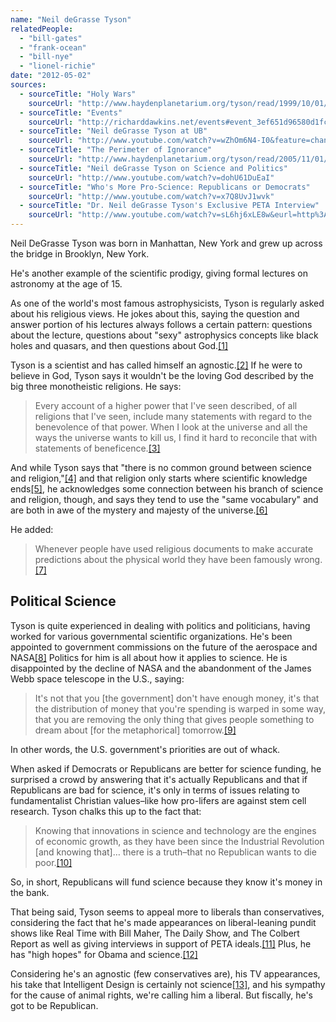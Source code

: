 ```yaml
---
name: "Neil deGrasse Tyson"
relatedPeople:
  - "bill-gates"
  - "frank-ocean"
  - "bill-nye"
  - "lionel-richie"
date: "2012-05-02"
sources:
  - sourceTitle: "Holy Wars"
    sourceUrl: "http://www.haydenplanetarium.org/tyson/read/1999/10/01/holy-wars"
  - sourceTitle: "Events"
    sourceUrl: "http://richarddawkins.net/events#event_3ef651d96580d1fc9c00e2ddb9d70139"
  - sourceTitle: "Neil deGrasse Tyson at UB"
    sourceUrl: "http://www.youtube.com/watch?v=wZhOm6N4-I0&feature=channel"
  - sourceTitle: "The Perimeter of Ignorance"
    sourceUrl: "http://www.haydenplanetarium.org/tyson/read/2005/11/01/the-perimeter-of-ignorance"
  - sourceTitle: "Neil deGrasse Tyson on Science and Politics"
    sourceUrl: "http://www.youtube.com/watch?v=dohU61DuEaI"
  - sourceTitle: "Who's More Pro-Science: Republicans or Democrats"
    sourceUrl: "http://www.youtube.com/watch?v=x7Q8UvJ1wvk"
  - sourceTitle: "Dr. Neil deGrasse Tyson's Exclusive PETA Interview"
    sourceUrl: "http://www.youtube.com/watch?v=sL6hj6xLE8w&eurl=http%3A%2F%2Fwww.peta.org%2Ffeatures%2FDr-Neil-deGrasse-Tyson-Interview.aspx&feature=player_embedded"
---
```


Neil DeGrasse Tyson was born in Manhattan, New York and grew up across the bridge in Brooklyn, New York.

He's another example of the scientific prodigy, giving formal lectures on astronomy at the age of 15.

As one of the world's most famous astrophysicists, Tyson is regularly asked about his religious views. He jokes about this, saying the question and answer portion of his lectures always follows a certain pattern: questions about the lecture, questions about "sexy" astrophysics concepts like black holes and quasars, and then questions about God.<a class="source-citation" href="#http://www.haydenplanetarium.org/tyson/read/1999/10/01/holy-wars" title="Holy Wars">[1]</a>

Tyson is a scientist and has called himself an agnostic.<a class="source-citation" href="#http://richarddawkins.net/events#event_3ef651d96580d1fc9c00e2ddb9d70139" title="Events">[2]</a> If he were to believe in God, Tyson says it wouldn't be the loving God described by the big three monotheistic religions. He says:

>Every account of a higher power that I've seen described, of all religions that I've seen, include many statements with regard to the benevolence of that power. When I look at the universe and all the ways the universe wants to kill us, I find it hard to reconcile that with statements of beneficence.<a class="source-citation" href="#http://www.youtube.com/watch?v=wZhOm6N4-I0&feature=channel" title="Neil deGrasse Tyson at UB">[3]</a>

And while Tyson says that "there is no common ground between science and religion,"<a class="source-citation" href="#http://www.haydenplanetarium.org/tyson/read/1999/10/01/holy-wars" title="Holy Wars">[4]</a> and that religion only starts where scientific knowledge ends<a class="source-citation" href="#http://www.haydenplanetarium.org/tyson/read/2005/11/01/the-perimeter-of-ignorance" title="The Perimeter of Ignorance">[5]</a>, he acknowledges some connection between his branch of science and religion, though, and says they tend to use the "same vocabulary" and are both in awe of the mystery and majesty of the universe.<a class="source-citation" href="#http://www.youtube.com/watch?v=wZhOm6N4-I0&feature=channel" title="Neil deGrasse Tyson at UB">[6]</a>

He added:

>Whenever people have used religious documents to make accurate predictions about the physical world they have been famously wrong.<a class="source-citation" href="#http://www.haydenplanetarium.org/tyson/read/1999/10/01/holy-wars" title="Holy Wars">[7]</a>

## Political Science

Tyson is quite experienced in dealing with politics and politicians, having worked for various governmental scientific organizations. He's been appointed to government commissions on the future of the aerospace and NASA<a class="source-citation" href="#http://www.youtube.com/watch?v=dohU61DuEaI" title="Neil deGrasse Tyson on Science and Politics">[8]</a> Politics for him is all about how it applies to science. He is disappointed by the decline of NASA and the abandonment of the James Webb space telescope in the U.S., saying:

>It's not that you [the government] don't have enough money, it's that the distribution of money that you're spending is warped in some way, that you are removing the only thing that gives people something to dream about [for the metaphorical] tomorrow.<a class="source-citation" href="#http://www.youtube.com/watch?v=dohU61DuEaI" title="We stopped dreaming">[9]</a>

In other words, the U.S. government's priorities are out of whack.

When asked if Democrats or Republicans are better for science funding, he surprised a crowd by answering that it's actually Republicans and that if Republicans are bad for science, it's only in terms of issues relating to fundamentalist Christian values–like how pro-lifers are against stem cell research. Tyson chalks this up to the fact that:

>Knowing that innovations in science and technology are the engines of economic growth, as they have been since the Industrial Revolution [and knowing that]… there is a truth–that no Republican wants to die poor.<a class="source-citation" href="#http://www.youtube.com/watch?v=x7Q8UvJ1wvk" title="Who&apos;s More Pro-Science: Republicans or Democrats">[10]</a>

So, in short, Republicans will fund science because they know it's money in the bank.

That being said, Tyson seems to appeal more to liberals than conservatives, considering the fact that he's made appearances on liberal-leaning pundit shows like Real Time with Bill Maher, The Daily Show, and The Colbert Report as well as giving interviews in support of PETA ideals.<a class="source-citation" href="#http://www.youtube.com/watch?v=sL6hj6xLE8w&eurl=http%3A%2F%2Fwww.peta.org%2Ffeatures%2FDr-Neil-deGrasse-Tyson-Interview.aspx&feature=player_embedded" title="Dr. Neil deGrasse Tyson&apos;s Exclusive PETA Interview">[11]</a> Plus, he has "high hopes" for Obama and science.<a class="source-citation" href="#http://www.youtube.com/watch?v=dohU61DuEaI" title="Neil deGrasse Tyson on Science and Politics">[12]</a>

Considering he's an agnostic (few conservatives are), his TV appearances, his take that Intelligent Design is certainly not science<a class="source-citation" href="#http://www.youtube.com/watch?v=x7Q8UvJ1wvk" title="Who&apos;s More Pro-Science: Republicans or Democrats">[13]</a>, and his sympathy for the cause of animal rights, we're calling him a liberal. But fiscally, he's got to be Republican.